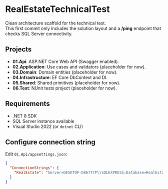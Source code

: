 # RealEstateTechnicalTest

Clean architecture scaffold for the technical test.  
This first commit only includes the solution layout and a **/ping** endpoint that checks SQL Server connectivity.

## Projects

- **01.Api**: ASP.NET Core Web API (Swagger enabled).
- **02.Application**: Use cases and validators (placeholder for now).
- **03.Domain**: Domain entities (placeholder for now).
- **04.Infrastructure**: EF Core DbContext and DI.
- **05.Shared**: Shared primitives (placeholder for now).
- **06.Test**: NUnit tests project (placeholder for now).

## Requirements

- .NET 8 SDK
- SQL Server instance available
- Visual Studio 2022 (or `dotnet` CLI)

## Configure connection string

Edit `01.Api/appsettings.json`:

```json
{
  "ConnectionStrings": {
    "RealEstate": "Server=DESKTOP-D867T7P\\SQLEXPRESS;Database=RealEstateDB;Trusted_Connection=True;TrustServerCertificate=True;"
  }
}
```
